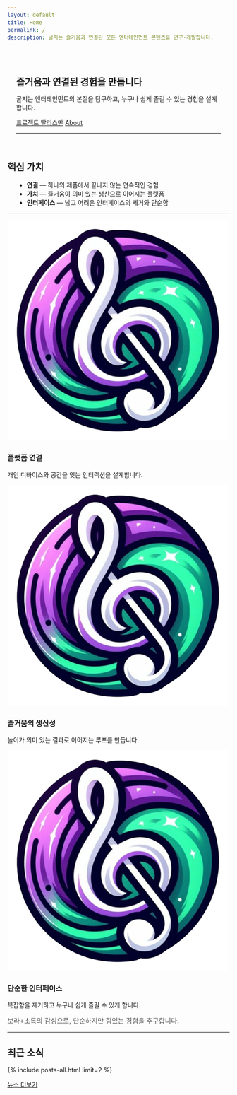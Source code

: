 ```yaml
---
layout: default
title: Home
permalink: /
description: 굴지는 즐거움과 연결된 모든 엔터테인먼트 콘텐츠를 연구·개발합니다.
---
```


<section class="hero hero--compact bg-brand-gradient" style="border-radius: 16px; padding: 1rem 1.25rem;">
  <h1 class="text-gradient heading-accent">즐거움과 연결된 경험을 만듭니다</h1>
  <p>굴지는 엔터테인먼트의 본질을 탐구하고, 누구나 쉽게 즐길 수 있는 경험을 설계합니다.</p>
  <p class="intro-actions">
  <a class="btn btn--alt-gradient" href="/Talisman/">프로젝트 탈리스만</a>
  <a class="btn btn--outline" href="/about/">About</a>
  </p>
  <hr>
</section>

<section>
  <h2>핵심 가치</h2>
  <ul>
    <li><strong>연결</strong> — 하나의 제품에서 끝나지 않는 연속적인 경험</li>
    <li><strong>가치</strong> — 즐거움이 의미 있는 생산으로 이어지는 플랫폼</li>
    <li><strong>인터페이스</strong> — 낡고 어려운 인터페이스의 제거와 단순함</li>
  </ul>
</section>

<hr class="divider">

<section>
  <div class="grid-3">
    <div class="feature-card">
      <div class="icon-chip"><img src="/assets/images/logo-icon.png" alt=""></div>
      <h3>플랫폼 연결</h3>
      <p>개인 디바이스와 공간을 잇는 인터랙션을 설계합니다.</p>
    </div>
    <div class="feature-card">
      <div class="icon-chip"><img src="/assets/images/logo-icon.png" alt=""></div>
      <h3>즐거움의 생산성</h3>
      <p>놀이가 의미 있는 결과로 이어지는 루프를 만듭니다.</p>
    </div>
    <div class="feature-card">
      <div class="icon-chip"><img src="/assets/images/logo-icon.png" alt=""></div>
      <h3>단순한 인터페이스</h3>
      <p>복잡함을 제거하고 누구나 쉽게 즐길 수 있게 합니다.</p>
    </div>
  </div>
  <p style="margin-top: .75rem; font-size: .95rem; color: rgba(0,0,0,.65);">보라+초록의 감성으로, 단순하지만 힘있는 경험을 추구합니다.</p>
  
</section>

<hr class="divider">

<section>
  <h2>최근 소식</h2>
  {% include posts-all.html limit=2 %}
  <p class="intro-actions"><a class="btn btn--outline" href="/news/">뉴스 더보기</a></p>
</section>

<style>
.hero--compact { margin-bottom: 0; }
.hero--compact h1 { margin-bottom: .25rem; }
section + section { margin-top: 1.5rem; }
ul { margin: .5rem 0 0 1.25rem; }
</style>
